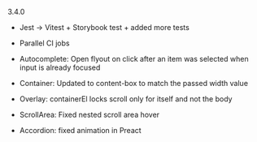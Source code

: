 3.4.0

- Jest -> Vitest + Storybook test + added more tests
- Parallel CI jobs

- Autocomplete: Open flyout on click after an item was selected when input is already focused
- Container: Updated to content-box to match the passed width value
- Overlay: containerEl locks scroll only for itself and not the body
- ScrollArea: Fixed nested scroll area hover
- Accordion: fixed animation in Preact
